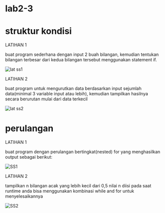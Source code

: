 # lab2-3

# struktur kondisi
<P>LATIHAN 1</P>
buat program sederhana dengan input 2 buah
bilangan, kemudian tentukan bilangan terbesar dari kedua bilangan tersebut menggunakan statement if.

![lat ss1](https://github.com/annisasaidah06/lab2-3.py/assets/148035766/2e06a324-2334-4be2-98a4-af7817f718af)

<p>LATIHAN 2</p>
buat program untuk mengurutkan data berdasarkan input sejumlah 
data(minimal 3 variable input atau lebih), kemudian tampilkan hasilnya
secara berurutan mulai dari data terkecil

![lat ss2](https://github.com/annisasaidah06/lab2-3.py/assets/148035766/da27a5ad-c376-46a6-a48a-c6a38dc1e6dd)

# perulangan
<p>LATIHAN 1</p>
buat program dengan perulangan bertingkat(nested) for yang menghasilkan output sebagai berikut:

![SS1](https://github.com/annisasaidah06/lab2-3.py/assets/148035766/33797fd0-81fc-4f62-a17e-84aafc789f4e)

<p>LATIHAN 2

tampilkan n bilangan acak yang lebih kecil dari 0,5
nilai n diisi pada saat runtime
anda bisa menggunakan kombinasi while and for untuk menyelesaikannya  

![SS2](https://github.com/annisasaidah06/lab2-3.py/assets/148035766/f32c5875-a0ed-4964-ba11-9e21ea5da0fa)



